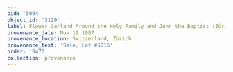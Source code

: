 ```yaml
---
pid: '5094'
object_id: '3129'
label: Flower Garland Around the Holy Family and John the Baptist (Zürich)
provenance_date: Nov 19 1987
provenance_location: Switzerland, Zürich
provenance_text: 'Sale, Lot #5016'
order: '0470'
collection: provenance
---
```

